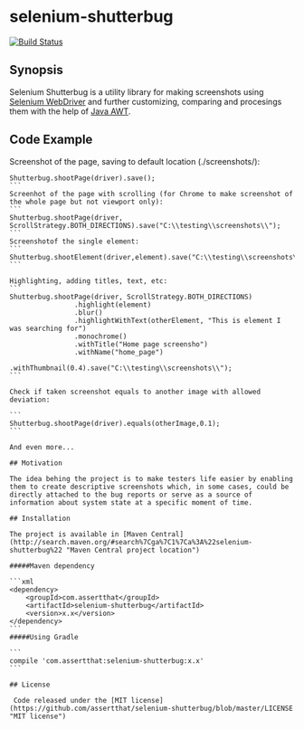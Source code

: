 # selenium-shutterbug

[![Build Status](https://travis-ci.org/assertthat/selenium-shutterbug.svg?branch=master)](https://travis-ci.org/assertthat/selenium-shutterbug)

## Synopsis

Selenium Shutterbug is a utility library for making screenshots using [Selenium WebDriver](http://www.seleniumhq.org/projects/webdriver/ "SeleniumHQ WebDriver page") and further customizing, comparing and procesings them with the help of  [Java AWT](https://en.wikipedia.org/wiki/Abstract_Window_Toolkit "AWT wiki").

## Code Example

Screenshot of the page, saving to default location (./screenshots/):
````
Shutterbug.shootPage(driver).save();
```
Screenhot of the page with scrolling (for Chrome to make screenshot of the whole page but not viewport only):
```
Shutterbug.shootPage(driver, ScrollStrategy.BOTH_DIRECTIONS).save("C:\\testing\\screenshots\\");
```
Screenshotof the single element:
```
Shutterbug.shootElement(driver,element).save("C:\\testing\\screenshots\\");
```

Highlighting, adding titles, text, etc:
```
Shutterbug.shootPage(driver, ScrollStrategy.BOTH_DIRECTIONS)
                .highlight(element)
                .blur()
                .highlightWithText(otherElement, "This is element I was searching for")
                .monochrome()
                .withTitle("Home page screensho")
                .withName("home_page")
                .withThumbnail(0.4).save("C:\\testing\\screenshots\\");
```

Check if taken screenshot equals to another image with allowed deviation:

```
Shutterbug.shootPage(driver).equals(otherImage,0.1);
```

And even more...

## Motivation

The idea behing the project is to make testers life easier by enabling them to create descriptive screenshots which, in some cases, could be directly attached to the bug reports or serve as a source of information about system state at a specific moment of time. 

## Installation

The project is available in [Maven Central](http://search.maven.org/#search%7Cga%7C1%7Ca%3A%22selenium-shutterbug%22 "Maven Central project location")

#####Maven dependency

```xml
<dependency>
    <groupId>com.assertthat</groupId>
    <artifactId>selenium-shutterbug</artifactId>
    <version>x.x</version>
</dependency>
```
#####Using Gradle

```
compile 'com.assertthat:selenium-shutterbug:x.x'
```

## License

 Code released under the [MIT license](https://github.com/assertthat/selenium-shutterbug/blob/master/LICENSE "MIT license")

